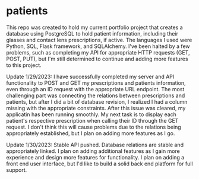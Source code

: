 # patients

This repo was created to hold my current portfolio project that creates a database using PostgreSQL to hold patient information, including their glasses and contact lens prescriptions, if active. The languages I used were Python, SQL, Flask framework, and SQLAlchemy.
I've been halted by a few problems, such as completing my API for appropriate HTTP requests (GET, POST, PUT), but I'm still determined to continue and adding more features to this project.

Update 1/29/2023:
I have successfully completed my server and API functionality to POST and GET my prescriptions and patients information, even through an ID request with the appropriate URL endpoint. The most challenging part was connecting the relations between prescriptions and patients, but after I did a bit of database revision, I realized I had a column missing with the appropriate constraints. After this issue was cleared, my applicatin has been running smoothly.
My next task is to display each patient's respective prescription when calling their ID through the GET request. I don't think this will cause problems due to the relations being appropriately established, but I plan on adding more features as I go.

Update 1/30/2023:
Stable API pushed. Database relations are stable and appropriately linked. I plan on adding additional features as I gain more experience and design more features for functionality. I plan on adding a front end user interface, but I'd like to build a solid back end platform for full support.
